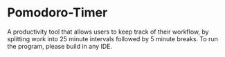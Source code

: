 # Pomodoro-Timer
A productivity tool that allows users to keep track of their workflow, by splitting work into 25 minute intervals followed by 5 minute breaks.
To run the program, please build in any IDE.

